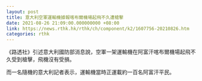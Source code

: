 ```yaml
---
layout: post
title: 意大利空軍運輸機據報喀布爾機場起飛不久遭槍擊
date: 2021-08-26 21:09:00.000000000 +08:00
link: https://news.rthk.hk/rthk/ch/component/k2/1607756-20210826.htm
categories: rthk
---
```


《路透社》引述意大利國防部消息說，空軍一架運輸機在阿富汗喀布爾機場起飛不久受到槍擊，飛機沒有受損。

而一名隨機的意大利記者表示，運輸機當時正運載約一百名阿富汗平民。
